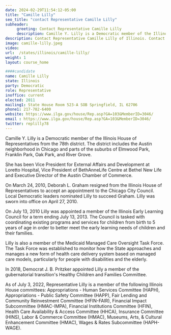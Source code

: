 ```yaml
---
date: 2024-02-29T11:54:12-05:00
title: "Camille Lilly"
seo_title: "contact Representative Camille Lilly"
subheader:
     greeting: Contact Representative Camille Lilly
     description: Camille Y. Lilly is a Democratic member of the Illinois House of Representatives from the 78th district. The district includes the Austin neighborhood in Chicago and parts of the suburbs of Elmwood Park, Franklin Park, Oak Park, and River Grove.
description: Contact Representative Camille Lilly of Illinois. Contact information for Camille Lilly includes email address, phone number, and mailing address.
image: camille-lilly.jpeg
video:
url:  /states/illinois/camille-lilly/
weight: 1
layout: course_home

####candidate
name: Camille Lilly
state: Illinois
party: Democratic
role: Representative
inoffice: current
elected: 2011
mailing1: State House Room 523-A SOB Springfield, IL 62706
phone1: 217-782-6400
website: https://www.ilga.gov/house/Rep.asp?GA=103&MemberID=3046/
email : https://www.ilga.gov/house/Rep.asp?GA=103&MemberID=3046/
twitter: replilly78
---
```


Camille Y. Lilly is a Democratic member of the Illinois House of Representatives from the 78th district. The district includes the Austin neighborhood in Chicago and parts of the suburbs of Elmwood Park, Franklin Park, Oak Park, and River Grove.

She has been Vice President for External Affairs and Development at Loretto Hospital, Vice President of BethAnneLife Centre at Bethel New Life and Executive Director of the Austin Chamber of Commerce.

On March 24, 2010, Deborah L. Graham resigned from the Illinois House of Representatives to accept an appointment to the Chicago City Council. Local Democratic leaders nominated Lilly to succeed Graham. Lilly was sworn into office on April 27, 2010.

On July 13, 2010 Lilly was appointed a member of the Illinois Early Learning Council for a term ending July 13, 2013. The Council is tasked with coordinating existing programs and services for children from birth to 5 years of age in order to better meet the early learning needs of children and their families.

Lilly is also a member of the Medicaid Managed Care Oversight Task Force. The Task Force was established to monitor how the State approaches and manages a new form of health care delivery system based on managed care models, particularly for people with disabilities and the elderly.

In 2018, Democrat J. B. Pritzker appointed Lilly a member of the gubernatorial transition's Healthy Children and Families Committee.

As of July 3, 2022, Representative Lilly is a member of the following Illinois House committees: Appropriations - Human Services Committee (HAPH), Appropriations - Public Safety Committee (HAPP), Fair Lending and Community Reinvestment Committee (HFIN-FAIR), Financial Impact Subcommittee (HMAC-IMPA), Financial Institutions Committee (HFIN), Health Care Availability & Access Committee (HHCA), Insurance Committee (HINS), Labor & Commerce Committee (HMAC), Museums, Arts, & Cultural Enhancement Committee (HMAC), Wages & Rates Subcommittee (HAPH-WAGE).
